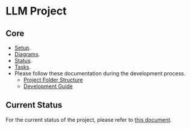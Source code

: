 # LLM Project

## Core

- [Setup](./others/docs/projects/IvyEdge/new/setup.md).
- [Diagrams](./others/docs/projects/IvyEdge/diagrams.md).
- [Status](./others/docs/projects/IvyEdge/status.md).
- [Tasks](./others/docs/projects/IvyEdge/tasks.md).
- Please follow these documentation during the development process.
  - [Project Folder Structure](./others/docs/project-folder-structure.md)
  - [Development Guide](./others/docs/projects/IvyEdge/dev.md)

## Current Status

For the current status of the project, please refer to [this document](./others/docs/works/todos.md).
